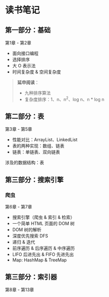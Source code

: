 # 读书笔记

## 第一部分：基础

第1章 - 第2章

* 面向接口编程
* 选择排序
* 大 O 表示法
* 时间复杂度 & 空间复杂度

> **延申阅读**：
>
> * 九种排序算法
> * 复杂度排序：1、n、n<sup>2</sup>、log n、n * log n

## 第二部分：表

第3章 - 第5章

* 性能对比：ArrayList、LinkedList
* 表的两种实现：数组、链表
* 链表：单链表、双向链表

涉及的数据结构：表

## 第三部分：搜索引擎

### 爬虫

第6章 - 第7章

* 搜索引擎（爬虫 & 索引 & 检索）
* 一个简单 HTML 页面的 DOM 树
* DOM 树的解析
* 深度优先搜索 DFS
* 递归 & 迭代
* 前序遍历 & 后序遍历 & 中序遍历
* LIFO 后进先出 & FIFO 先进先出
* Map: HashMap & TreeMap

## 第三部分：索引器

第8章 - 第13章